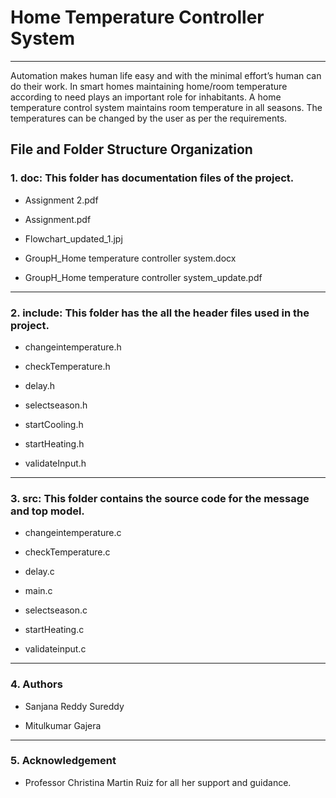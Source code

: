 # Home Temperature Controller System
----------
 	
  Automation makes human life easy and with the minimal effort’s human can do their work. In smart homes maintaining home/room     temperature according to need plays an important role for inhabitants. A home temperature control system maintains room temperature in all seasons. The temperatures can be changed by the user as per the requirements.

## **File and Folder Structure Organization**

### 1.	doc: This folder has documentation files of the project.

  -	Assignment 2.pdf

  -	Assignment.pdf

  -	Flowchart_updated_1.jpj

  -	GroupH_Home temperature controller system.docx

  -	GroupH_Home temperature controller system_update.pdf
  --------------
 	
### 2.	include: This folder has the all the header files used in the project.

  -	changeintemperature.h

  -	checkTemperature.h
  
  - delay.h

  -	selectseason.h

  -	startCooling.h

  -	startHeating.h

  -	validateInput.h
  ------------
 	
### 3.	src: This folder contains the source code for the message and top model.

  -	changeintemperature.c

  -	checkTemperature.c

  - delay.c

  -	main.c

  -	selectseason.c

  - startHeating.c

  -	validateinput.c
  --------------
 	
### 4.	Authors

  -	Sanjana Reddy Sureddy

  -	Mitulkumar Gajera
  ---------------
 	
### 5. Acknowledgement

  - Professor Christina Martin Ruiz for all her support and guidance.

